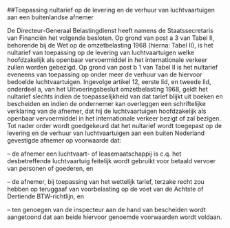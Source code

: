 <meta http-equiv='Content-Type' content='text/html; charset=utf-8' />

##Toepassing nultarief op de levering en de verhuur van luchtvaartuigen aan een buitenlandse afnemer

De Directeur-Generaal Belastingdienst heeft namens de Staatssecretaris van Financiën het volgende besloten.     Op grond van post a 3 van Tabel II, behorende bij de Wet op de omzetbelasting 1968 (hierna: Tabel II), is het nultarief van toepassing op de levering van luchtvaartuigen welke hoofdzakelijk als openbaar vervoermiddel in het internationale verkeer zullen worden gebezigd. Op grond van post b 1 van Tabel II is het nultarief eveneens van toepassing op onder meer de verhuur van de hiervoor bedoelde luchtvaartuigen. Ingevolge artikel 12, eerste lid, en tweede lid, onderdeel a, van het Uitvoeringsbesluit omzetbelasting 1968, geldt het nultarief slechts indien de toepasselijkheid van dat tarief blijkt uit boeken en bescheiden en indien de ondernemer kan overleggen een schriftelijke verklaring van de afnemer, dat hij de luchtvaartuigen hoofdzakelijk als openbaar vervoermiddel in het internationale verkeer bezigt of zal bezigen. Tot nader order wordt goedgekeurd dat het nultarief wordt toegepast op de levering en de verhuur van luchtvaartuigen aan een buiten Nederland gevestigde afnemer op voorwaarde dat: 

– de afnemer een luchtvaart- of leasemaatschappij is c.q. het desbetreffende luchtvaartuig feitelijk wordt gebruikt voor betaald vervoer van personen of goederen, en  

– de afnemer, bij toepassing van het wettelijk tarief, terzake recht zou hebben op teruggaaf van voorbelasting op de voet van de Achtste of Dertiende BTW-richtlijn, en  

– ten genoegen van de inspecteur aan de hand van bescheiden wordt aangetoond dat aan beide hiervoor genoemde voorwaarden wordt voldaan.      
